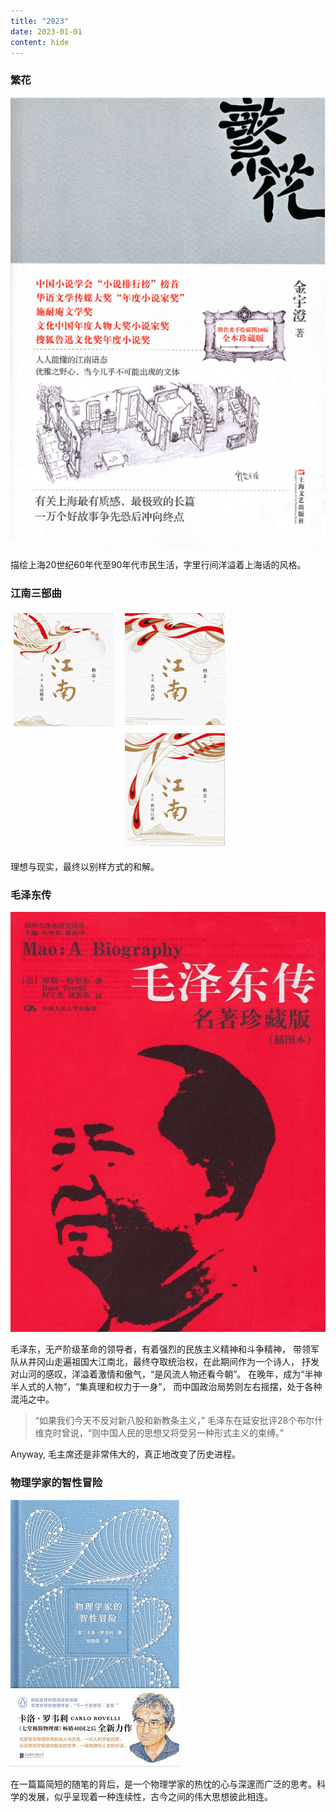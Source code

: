 ```yaml
---
title: "2023"
date: 2023-01-01
content: hide
---
```


### 繁花

![](2023-01-13-00-12-10.png#center-small)

描绘上海20世纪60年代至90年代市民生活，字里行间洋溢着上海话的风格。

### 江南三部曲

<style>
    .column {
        float: left;
        width: 33.33%;
        padding: 5px;
    }

    .row::after {
        content: "";
        clear: both;
        display: table;
    }
</style>

<div class="row">
    <div class="column"> 
        <img src="2023-02-10-17-53-18.png" style="width: 95%"> 
    </div>
    <div class="column">
        <img src="2023-02-10-17-53-55.png" style="width: 95%"> 
    </div>
    <div class="column">
        <img src="2023-02-10-17-54-18.png" style="width: 95%"> 
    </div>
</div>

理想与现实，最终以别样方式的和解。


### 毛泽东传

![](2023-03-14-18-56-04.png#center-small)

毛泽东，无产阶级革命的领导者，有着强烈的民族主义精神和斗争精神，
带领军队从井冈山走遍祖国大江南北，最终夺取统治权，在此期间作为一个诗人，
抒发对山河的感叹，洋溢着激情和傲气，“是风流人物还看今朝”。
在晚年，成为“半神半人式的人物”，“集真理和权力于一身”，
而中国政治局势则左右摇摆，处于各种混沌之中。

> “如果我们今天不反对新八股和新教条主义，”
> 毛泽东在延安批评28个布尔什维克时曾说，“则中国人民的思想又将受另一种形式主义的束缚。”

Anyway, 毛主席还是非常伟大的，真正地改变了历史进程。


### 物理学家的智性冒险

![](2023-05-13-18-37-54.png#center-small)

在一篇篇简短的随笔的背后，是一个物理学家的热忱的心与深邃而广泛的思考。科学的发展，似乎呈现着一种连续性，古今之间的伟大思想彼此相连。